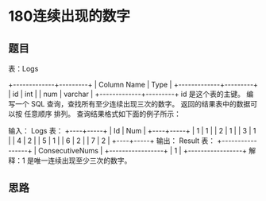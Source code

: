 180连续出现的数字
===

题目
---

表：Logs

+-------------+---------+
| Column Name | Type    |
+-------------+---------+
| id          | int     |
| num         | varchar |
+-------------+---------+
id 是这个表的主键。
编写一个 SQL 查询，查找所有至少连续出现三次的数字。
返回的结果表中的数据可以按 任意顺序 排列。
查询结果格式如下面的例子所示：

输入：
Logs 表：
+----+-----+
| Id | Num |
+----+-----+
| 1  | 1   |
| 2  | 1   |
| 3  | 1   |
| 4  | 2   |
| 5  | 1   |
| 6  | 2   |
| 7  | 2   |
+----+-----+
输出：
Result 表：
+-----------------+
| ConsecutiveNums |
+-----------------+
| 1               |
+-----------------+
解释：1 是唯一连续出现至少三次的数字。

思路
---
